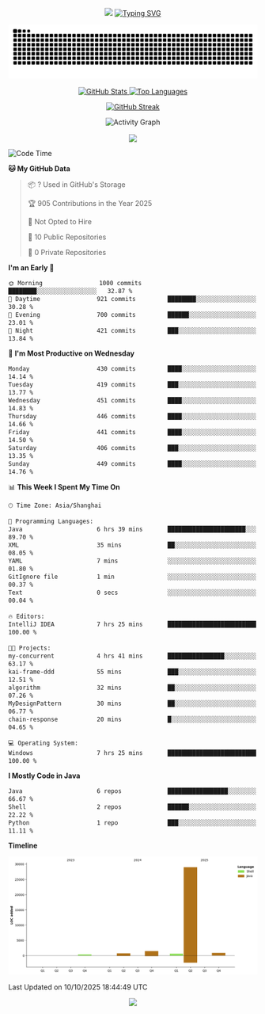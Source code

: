 <!-- -->

<p align="center">
<img src="https://capsule-render.vercel.app/api?type=waving&color=timeGradient&height=300&&section=header&text=HI%20THEME!&fontSize=90&fontAlign=50&fontAlignY=30&desc=I%20am%20AlfonsoKevin!&descAlign=50&descSize=30&descAlignY=60&animation=twinkling" />
    <a align="center" href="https://www.kaijavademo.top/"><img src="https://readme-typing-svg.demolab.com?font=Fira+Code&center=true&pause=1000&width=435&lines=Welcome+to+my+GitHub+profile+page!;%E6%AC%A2%E8%BF%8E%E6%9D%A5%E5%88%B0%E6%88%91%E7%9A%84GitHub%E4%B8%BB%E9%A1%B5%EF%BC%81" alt="Typing SVG" height=200 /> </a>
</p>
 <p align="center"><img src="https://raw.githubusercontent.com/AlfonsoKevin/AlfonsoKevin/output/github-contribution-grid-snake.svg"></p>

</p>


<p align="center" >
  <a href="https://github.com/AlfonsoKevin">  
    <img src="https://github-readme-stats.vercel.app/api/?username=AlfonsoKevin&layout=compact&border_radius=20" width="400"  alt="GitHub Stats" />
  </a>
  <a href="https://www.kaijavademo.top/">
    <img src="https://github-readme-stats.vercel.app/api/top-langs/?username=AlfonsoKevin&layout=compact&border_radius=20" width=400 alt="Top Languages"/>
  </a>
</p>


<p align="center">
    <a href="https://github.com/AlfonsoKevin">
    <img src="https://streak-stats.demolab.com?user=AlfonsoKevin&theme=transparent&hide_border=false%C2%A0%C2%A0%E5%81%87&short_numbers=false%C2%A0%C2%A0%E5%81%87&card_width=595&card_height=234" height="400"  alt="GitHub Streak" />
    </a>
</p>



<p align="center">
    <img width="800" src="https://github-readme-activity-graph.vercel.app/graph?username=AlfonsoKevin&theme=github-compact&hide_border=true&area=true&from=2024-06-01&to=2024-12-31&grid=false&custom_title=Activity%20Graph" alt="Activity Graph" title="Activity Graph" />
</p> 




<p align="center">
	<img align="center" src="https://skillicons.dev/icons?i=idea,java,mysql,redis,spring,rocket,html,css,js,react,linux,py,c,clion,docker,md,stackoverflow&theme=light" />    
</p>


<!--START_SECTION:waka-->
![Code Time](http://img.shields.io/badge/Code%20Time-256%20hrs%207%20mins-blue)

**🐱 My GitHub Data** 

> 📦 ? Used in GitHub's Storage 
 > 
> 🏆 905 Contributions in the Year 2025
 > 
> 🚫 Not Opted to Hire
 > 
> 📜 10 Public Repositories 
 > 
> 🔑 0 Private Repositories 
 > 
**I'm an Early 🐤** 

```text
🌞 Morning                1000 commits        ████████░░░░░░░░░░░░░░░░░   32.87 % 
🌆 Daytime                921 commits         ████████░░░░░░░░░░░░░░░░░   30.28 % 
🌃 Evening                700 commits         ██████░░░░░░░░░░░░░░░░░░░   23.01 % 
🌙 Night                  421 commits         ███░░░░░░░░░░░░░░░░░░░░░░   13.84 % 
```
📅 **I'm Most Productive on Wednesday** 

```text
Monday                   430 commits         ████░░░░░░░░░░░░░░░░░░░░░   14.14 % 
Tuesday                  419 commits         ███░░░░░░░░░░░░░░░░░░░░░░   13.77 % 
Wednesday                451 commits         ████░░░░░░░░░░░░░░░░░░░░░   14.83 % 
Thursday                 446 commits         ████░░░░░░░░░░░░░░░░░░░░░   14.66 % 
Friday                   441 commits         ████░░░░░░░░░░░░░░░░░░░░░   14.50 % 
Saturday                 406 commits         ███░░░░░░░░░░░░░░░░░░░░░░   13.35 % 
Sunday                   449 commits         ████░░░░░░░░░░░░░░░░░░░░░   14.76 % 
```


📊 **This Week I Spent My Time On** 

```text
🕑︎ Time Zone: Asia/Shanghai

💬 Programming Languages: 
Java                     6 hrs 39 mins       ██████████████████████░░░   89.70 % 
XML                      35 mins             ██░░░░░░░░░░░░░░░░░░░░░░░   08.05 % 
YAML                     7 mins              ░░░░░░░░░░░░░░░░░░░░░░░░░   01.80 % 
GitIgnore file           1 min               ░░░░░░░░░░░░░░░░░░░░░░░░░   00.37 % 
Text                     0 secs              ░░░░░░░░░░░░░░░░░░░░░░░░░   00.04 % 

🔥 Editors: 
IntelliJ IDEA            7 hrs 25 mins       █████████████████████████   100.00 % 

🐱‍💻 Projects: 
my-concurrent            4 hrs 41 mins       ████████████████░░░░░░░░░   63.17 % 
kai-frame-ddd            55 mins             ███░░░░░░░░░░░░░░░░░░░░░░   12.51 % 
algorithm                32 mins             ██░░░░░░░░░░░░░░░░░░░░░░░   07.26 % 
MyDesignPattern          30 mins             ██░░░░░░░░░░░░░░░░░░░░░░░   06.77 % 
chain-response           20 mins             █░░░░░░░░░░░░░░░░░░░░░░░░   04.65 % 

💻 Operating System: 
Windows                  7 hrs 25 mins       █████████████████████████   100.00 % 
```

**I Mostly Code in Java** 

```text
Java                     6 repos             █████████████████░░░░░░░░   66.67 % 
Shell                    2 repos             ██████░░░░░░░░░░░░░░░░░░░   22.22 % 
Python                   1 repo              ███░░░░░░░░░░░░░░░░░░░░░░   11.11 % 
```



**Timeline**

![Lines of Code chart](https://raw.githubusercontent.com/AlfonsoKevin/AlfonsoKevin/main/assets/bar_graph.png)


 Last Updated on 10/10/2025 18:44:49 UTC
<!--END_SECTION:waka-->

<p align="center">
    <a href="https://github.com/AlfonsoKevin"></a><img src="https://img.shields.io/badge/GitHub-grey?logo=github" />
</p>
